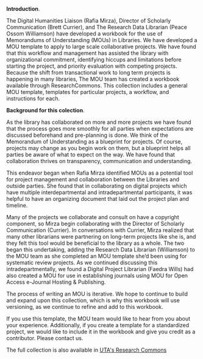 
<p><strong>Introduction</strong>.</p>

The Digital Humanities Liaison (Rafia Mirza), Director of Scholarly Communication (Brett Currier), and The Research Data Librarian (Peace Ossom Williamson) have developed a workbook for the use of Memorandums of Understanding (MOUs) in Libraries.  We have developed a MOU template to apply to large scale collaborative projects.  We have found that this workflow and management has assisted the library with organizational commitment, identifying hiccups and limitations before starting the project, and priority evaluation with competing projects. Because the shift from transactional work to long term projects is happening in many libraries, The MOU team has created a workbook available through ResearchCommons. This collection includes a general MOU template, templates for particular projects, a workflow, and instructions for each. 

<p><strong>Background for this colection</strong>.</p>

As the library has collaborated on more and more projects we have found that the process goes more smoothly for all parties when expectations are discussed beforehand and  pre-planning is done. We think of the Memorandum of Understanding as a blueprint for projects. Of course, projects may change as you begin work on them, but a blueprint helps all parties be aware of what to expect on the way.  We have found that collaboration thrives on transparency, communication and understanding.  

This endeavor began when Rafia Mirza identified MOUs as a potential tool for project management and collaboration between the Libraries and outside parties. She found that in collaborating on digital projects which have multiple interdepartmental and intradepartmental participants,  it was helpful to have an organizing document that laid out the project plan and timeline.

Many of the projects we collaborate and consult on have a copyright component, so Mirza begin collaborating with the Director of Scholarly Communication (Currier). In conversations with Currier, Mirza realized that many other librarians were partnering on long-term projects like she is, and they felt this tool would be beneficial to the library as a whole. The two began this undertaking, adding the Research Data Librarian (Williamson) to the MOU team as she completed an MOU template she’d been using for systematic review projects. As we continued discussing this intradepartmentally, we found a Digital Project Librarian (Faedra Wills) had also created a MOU for use in establishing journals using MOU for Open Access e-Journal Hosting & Publishing.

The process of writing an MOU is iterative.  We hope to continue to build and expand upon this collection, which is why this workbook will use versioning, as we continue to refine and add to this workbook. 

If you use this template, the MOU team would like to hear from you about your experience. Additionally, if you create a template for a standardized project, we would like to include it in the workbook and give you credit as a contributor. Please contact us.

The full collection is also available in  <a href="https://uta-ir.tdl.org/uta-ir/handle/10106/25646">UTA's Research Commons</a>



